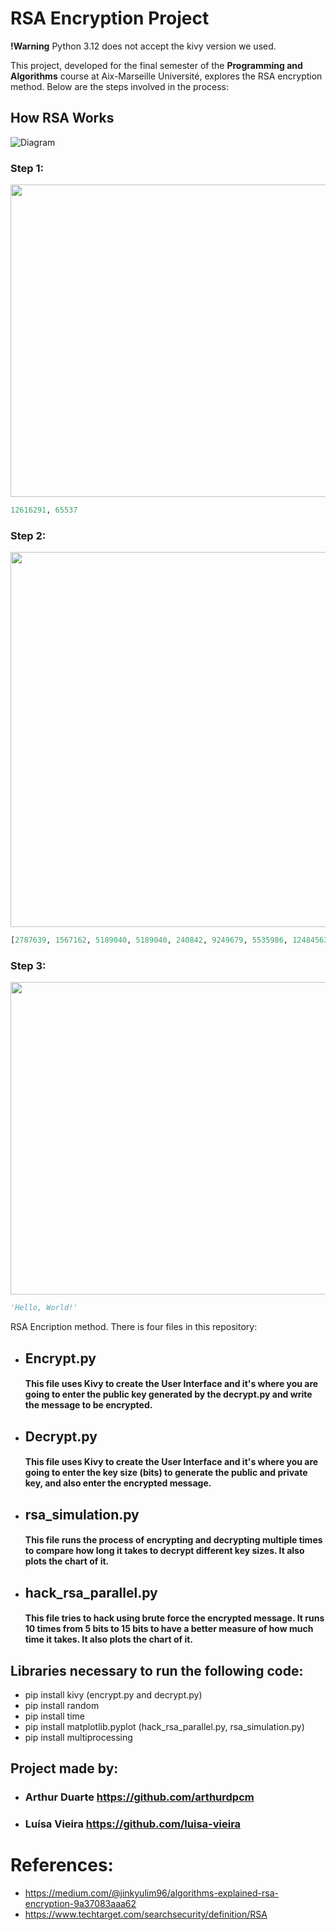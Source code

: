 # RSA Encryption Project

**!Warning** Python 3.12 does not accept the kivy version we used.

This project, developed for the final semester of the **Programming and Algorithms** course at Aix-Marseille Université, explores the RSA encryption method. Below are the steps involved in the process:

## How RSA Works
![Diagram](https://github.com/arthurdpcm/RSA_Encription/assets/61255233/4780f5bd-6eb8-44f3-b212-826a6eb03d61)


### Step 1:
<img src="https://github.com/arthurdpcm/RSA_Encription/assets/61255233/7dd104d2-ca02-4ba7-bc96-068e066f5c32" width="800" height="500" />

```python
12616291, 65537
```

### Step 2:
<img src="https://github.com/arthurdpcm/RSA_Encription/assets/61255233/8052aeef-ac92-477e-a58a-303cb6509470" width="800" height="600" />

```python
[2787639, 1567162, 5189040, 5189040, 240842, 9249679, 5535986, 12484563, 240842, 924404, 5189040, 12469187, 4833007]
```

### Step 3:
<img src="https://github.com/arthurdpcm/RSA_Encription/assets/61255233/95eefed8-89bf-440e-bb39-4c346b8094d6" width="800" height="500" />

```python
'Hello, World!'
```


RSA Encription method. There is four files in this repository:
- ## Encrypt.py
  #### This file uses Kivy to create the User Interface and it's where you are going to enter the public key generated by the decrypt.py and write the message to be encrypted.
- ## Decrypt.py
  #### This file uses Kivy to create the User Interface and it's where you are going to enter the key size (bits) to generate the public and private key, and also enter the encrypted message. 
- ## rsa_simulation.py
  #### This file runs the process of encrypting and decrypting multiple times to compare how long it takes to decrypt different key sizes. It also plots the chart of it.
- ## hack_rsa_parallel.py
  #### This file tries to hack using brute force the encrypted message. It runs 10 times from 5 bits to 15 bits to have a better measure of how much time it takes. It also plots the chart of it. 

## Libraries necessary to run the following code:
- pip install kivy (encrypt.py and decrypt.py)
- pip install random
- pip install time
- pip install matplotlib.pyplot (hack_rsa_parallel.py, rsa_simulation.py)
- pip install multiprocessing


## Project made by:
- ### Arthur Duarte https://github.com/arthurdpcm
- ### Luísa Vieira https://github.com/luisa-vieira



# References:
- https://medium.com/@jinkyulim96/algorithms-explained-rsa-encryption-9a37083aaa62
- https://www.techtarget.com/searchsecurity/definition/RSA
